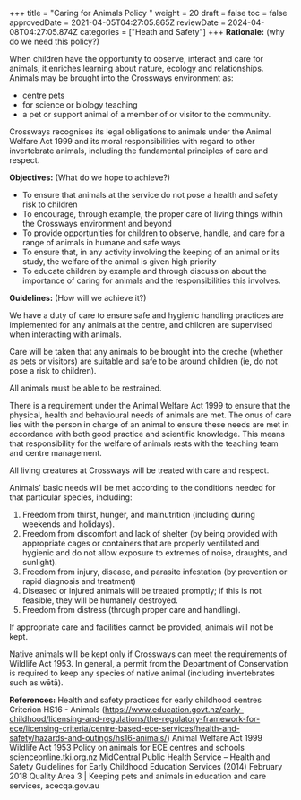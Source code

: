 +++
title = "Caring for Animals Policy  "
weight = 20
draft = false
toc = false
approvedDate = 2021-04-05T04:27:05.865Z
reviewDate = 2024-04-08T04:27:05.874Z
categories = ["Heath and Safety"]
+++
**Rationale:** (why do we need this policy?)

When children have the opportunity to observe, interact and care for animals, it enriches learning about nature, ecology and relationships.\
Animals may be brought into the Crossways environment as: 

* centre pets 
* for science or biology teaching 
* a pet or support animal of a member of or visitor to the community. 

Crossways recognises its legal obligations to animals under the Animal Welfare Act 1999 and its moral responsibilities with regard to other invertebrate animals, including the fundamental principles of care and respect.

**Objectives:** (What do we hope to achieve?)

* To ensure that animals at the service do not pose a health and safety risk to children
* To encourage, through example, the proper care of living things within the Crossways environment and beyond
* To provide opportunities for children to observe, handle, and care for a range of animals in humane and safe ways 
* To ensure that, in any activity involving the keeping of an animal or its study, the welfare of the animal is given high priority 
* To educate children by example and through discussion about the importance of caring for animals and the responsibilities this involves. 

**Guidelines:** (How will we achieve it?)

We have a duty of care to ensure safe and hygienic handling practices are implemented for any animals at the centre, and children are supervised when interacting with animals.

Care will be taken that any animals to be brought into the creche (whether as pets or visitors) are suitable and safe to be around children (ie, do not pose a risk to children).

All animals must be able to be restrained.

There is a requirement under the Animal Welfare Act 1999 to ensure that the physical, health and behavioural needs of animals are met. The onus of care lies with the person in charge of an animal to ensure these needs are met in accordance with both good practice and scientific knowledge. This means that responsibility for the welfare of animals rests with the teaching team and centre management. 

All living creatures at Crossways will be treated with care and respect.

Animals’ basic needs will be met according to the conditions needed for that particular species, including: 

1. Freedom from thirst, hunger, and malnutrition (including during weekends and holidays). 
2. Freedom from discomfort and lack of shelter (by being provided with appropriate cages or containers that are properly ventilated and hygienic and do not allow exposure to extremes of noise, draughts, and sunlight).
3. Freedom from injury, disease, and parasite infestation (by prevention or rapid diagnosis and treatment)
4. Diseased or injured animals will be treated promptly; if this is not feasible, they will be humanely destroyed.
5. Freedom from distress (through proper care and handling).

If appropriate care and facilities cannot be provided, animals will not be kept. 

Native animals will be kept only if Crossways can meet the requirements of Wildlife Act 1953. 
In general, a permit from the Department of Conservation is required to keep any species of native animal (including invertebrates such as wētā). 

**References:**
Health and safety practices for early childhood centres Criterion HS16 - Animals (https://www.education.govt.nz/early-childhood/licensing-and-regulations/the-regulatory-framework-for-ece/licensing-criteria/centre-based-ece-services/health-and-safety/hazards-and-outings/hs16-animals/) 
Animal Welfare Act 1999
Wildlife Act 1953
Policy on animals for ECE centres and schools scienceonline.tki.org.nz 
MidCentral Public Health Service – Health and Safety Guidelines for Early Childhood Education Services (2014)
February 2018 Quality Area 3 | Keeping pets and animals in education and care services, acecqa.gov.au